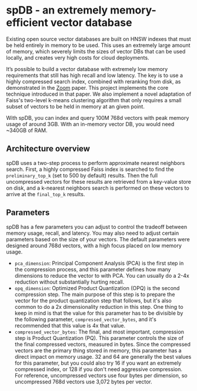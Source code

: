 # spDB -  an extremely memory-efficient vector database
Existing open source vector databases are built on HNSW indexes that must be held entirely in memory to be used. This uses an extremely large amount of memory, which severely limits the sizes of vector DBs that can be used locally, and creates very high costs for cloud deployments.

It’s possible to build a vector database with extremely low memory requirements that still has high recall and low latency. The key is to use a highly compressed search index, combined with reranking from disk, as demonstrated in the [Zoom](https://arxiv.org/abs/1809.04067) paper. This project implements the core technique introduced in that paper. We also implement a novel adaptation of Faiss's two-level k-means clustering algorithm that only requires a small subset of vectors to be held in memory at an given point.

With spDB, you can index and query 100M 768d vectors with peak memory usage of around 3GB. With an in-memory vector DB, you would need ~340GB of RAM.

## Architecture overview
spDB uses a two-step process to perform approximate nearest neighbors search. First, a highly compressed Faiss index is searched to find the `preliminary_top_k` (set to 500 by default) results. Then the full uncompressed vectors for these results are retrieved from a key-value store on disk, and a k-nearest neighbors search is performed on these vectors to arrive at the `final_top_k` results.

## Parameters
spDB has a few parameters you can adjust to control the tradeoff between memory usage, recall, and latency. You may also need to adjust certain parameters based on the size of your vectors. The default parameters were designed around 768d vectors, with a high focus placed on low memory usage.

- `pca_dimension`: Principal Component Analysis (PCA) is the first step in the compression process, and this parameter defines how many dimensions to reduce the vector to with PCA. You can usually do a 2-4x reduction without substantially hurting recall.
- `opq_dimension`: Optimized Product Quantization (OPQ) is the second compression step. The main purpose of this step is to prepare the vector for the product quantization step that follows, but it's also common to do a 2x dimensionality reduction in this step. One thing to keep in mind is that the value for this parameter has to be divisible by the following parameter, `compressed_vector_bytes`, and it's recommended that this value is 4x that value.
- `compressed_vector_bytes`: The final, and most important, compression step is Product Quantization (PQ). This parameter controls the size of the final compressed vectors, measured in bytes. Since the compressed vectors are the primary thing stored in memory, this parameter has a direct impact on memory usage. 32 and 64 are generally the best values for this parameter, but you could also try 16 if you want an extremely compressed index, or 128 if you don't need aggressive compression. For reference, uncompressed vectors use four bytes per dimension, so uncompressed 768d vectors use 3,072 bytes per vector.
